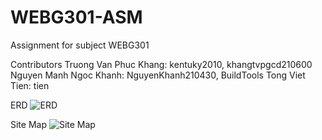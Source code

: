 # WEBG301-ASM
Assignment for subject WEBG301

Contributors
Truong Van Phuc Khang: kentuky2010, khangtvpgcd210600
Nguyen Manh Ngoc Khanh: NguyenKhanh210430, BuildTools
Tong Viet Tien: tien

ERD
![ERD](https://user-images.githubusercontent.com/116185342/198868615-09e29c72-f3f6-476d-a3a4-5442711f6d26.png)

Site Map
![Site Map](https://user-images.githubusercontent.com/116185342/198868634-cd3f3149-5e32-4f30-b456-760e83548fcb.png)
